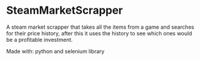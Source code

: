 # SteamMarketScrapper

<p>A steam market scrapper that takes all the items from a game and searches for their price history, after this it uses the history to see which ones would be a profitable investment.</p> 

<p>Made with: python and selenium library</p>
